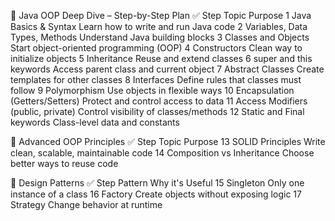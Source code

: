 🧭 Java OOP Deep Dive – Step-by-Step Plan
✅ Step Topic Purpose
1 Java Basics & Syntax Learn how to write and run Java code
2 Variables, Data Types, Methods Understand Java building blocks
3 Classes and Objects Start object-oriented programming (OOP)
4 Constructors Clean way to initialize objects
5 Inheritance Reuse and extend classes
6 super and this keywords Access parent class and current object
7 Abstract Classes Create templates for other classes
8 Interfaces Define rules that classes must follow
9 Polymorphism Use objects in flexible ways
10 Encapsulation (Getters/Setters) Protect and control access to data
11 Access Modifiers (public, private) Control visibility of classes/methods
12 Static and Final keywords Class-level data and constants

🧠 Advanced OOP Principles
✅ Step Topic Purpose
13 SOLID Principles Write clean, scalable, maintainable code
14 Composition vs Inheritance Choose better ways to reuse code

🎯 Design Patterns
✅ Step Pattern Why it's Useful
15 Singleton Only one instance of a class
16 Factory Create objects without exposing logic
17 Strategy Change behavior at runtime
